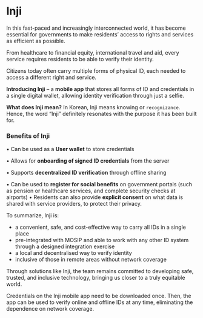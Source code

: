 # Inji

In this fast-paced and increasingly interconnected world, it has become essential for governments to make residents’ access to rights and services as efficient as possible.

From healthcare to financial equity, international travel and aid, every service requires residents to be able to verify their identity.

Citizens today often carry multiple forms of physical ID, each needed to access a different right and service.

**Introducing Inji** – a **mobile app** that stores all forms of ID and credentials in a single digital wallet, allowing identity verification through just a selfie.

**What does Inji mean?** In Korean, Inji means knowing or `recognizance`. Hence, the word “Inji” definitely resonates with the purpose it has been built for.

### Benefits of Inji

• Can be used as a **User wallet** to store credentials&#x20;

• Allows for **onboarding of signed ID credentials** from the server&#x20;

• Supports **decentralized ID verification** through offline sharing&#x20;

• Can be used to **register for social benefits** on government portals (such as pension or healthcare services, and complete security checks at airports) • Residents can also provide **explicit consent** on what data is shared with service providers, to protect their privacy.

To summarize, Inji is:

* a convenient, safe, and cost-effective way to carry all IDs in a single place
* pre-integrated with MOSIP and able to work with any other ID system through a designed integration exercise
* a local and decentralised way to verify identity
* inclusive of those in remote areas without network coverage

Through solutions like Inji, the team remains committed to developing safe, trusted, and inclusive technology, bringing us closer to a truly equitable world.

Credentials on the Inji mobile app need to be downloaded once. Then, the app can be used to verify online and offline IDs at any time, eliminating the dependence on network coverage.
